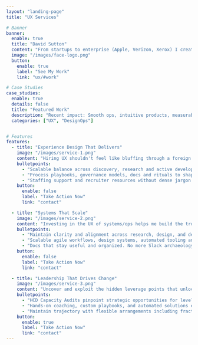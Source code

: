 ```yaml
---
layout: "landing-page"
title: "UX Services"

# Banner
banner:
  enable: true
  title: "David Sutton"
  content: "From startups to enterprise (Apple, Verizon, Xerox) I create intuitive products and scalable systems to eliminate friction between product and engineering. I'll lead, fill gaps, or coach you to the next level."
  image: "/images/face-logo.png"
  button:
    enable: true
    label: "See My Work"
    link: "ux/#work"

# Case Studies
case_studies:
  enable: true
  details: false
  title: "Featured Work"
  description: "Recent impact: Smooth ops, intuitive products, measurable results. "
  categories: ["UX", "DesignOps"]


# Features
features:
  - title: "Experience Design That Delivers"
    image: "/images/service-1.png"
    content: "Hiring UX shouldn't feel like bluffing through a foreign language. Hit the ground running with a purpose-built experience design practice with a service mindset and rapid feedback loops."
    bulletpoints:
      - "Scalable balance across discovery, research and active development."
      - "Process playbooks, governance models, docs and rituals to shape team culture from day one."
      - "Staffing support and recruiter resources without dense jargon and buzzwords."
    button:
      enable: false
      label: "Take Action Now"
      link: "contact"

  - title: "Systems That Scale"
    image: "/images/service-2.png"
    content: "Investing in the UX of systems/ops helps me build the trust and tooling to turn a source of friction into your team's secret weapon."
    bulletpoints:
      - "Maintain clarity and alignment across research, design, and dev."
      - "Scalable agile workflows, design systems, automated tooling and internal resources."
      - "Docs that stay useful and organized. No more Slack archaeology."
    button:
      enable: false
      label: "Take Action Now"
      link: "contact"

  - title: "Leadership That Drives Change"
    image: "/images/service-3.png"
    content: "Uncover and exploit the hidden leverage points that unlock a more resilient and collaborative human-centered culture."
    bulletpoints:
      - "HCD Capacity Audits pinpoint strategic opportunities for leveling up your cross-functional user-centered collaboration."
      - "Hands-on coaching, custom playbooks, and automated solutions ensure to achieve that potential."
      - "Maintain trajectory with flexible arrangements including fractional consulting, advisory retainers, and embedded SMB support."
    button:
      enable: true
      label: "Take Action Now"
      link: "contact"
---
```

